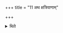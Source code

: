 +++
title = "11 अथ क्षत्रियाणाम्"

+++

<details><summary>थिते</summary>

अथ क्षत्रियाणाम् ११
</details>
